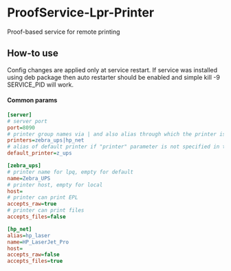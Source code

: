 # ProofService-Lpr-Printer
Proof-based service for remote printing

How-to use
----------
Config changes are applied only at service restart. If service was installed using deb package then auto restarter should be enabled and simple kill -9 SERVICE_PID will work.

#### Common params
```ini
[server]
# server port
port=8090
# printer group names via | and also alias through which the printer is available by "printer" parameter in the URL
printers=zebra_ups|hp_net
# alias of default printer if "printer" parameter is not specified in the URL
default_printer=z_ups

[zebra_ups]
# printer name for lpq, empty for default
name=Zebra_UPS
# printer host, empty for local
host=
# printer can print EPL
accepts_raw=true
# printer can print files
accepts_files=false

[hp_net]
alias=hp_laser
name=HP_LaserJet_Pro
host=
accepts_raw=false
accepts_files=true
```
